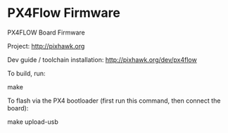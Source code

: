 PX4Flow Firmware
====


PX4FLOW Board 
Firmware

Project:
http://pixhawk.org


Dev guide / toolchain 
installation:
http://pixhawk.org/dev/px4flow


To build, run:

  make

To flash via the PX4 bootloader 
(first run this command, then connect the board):

 
make upload-usb